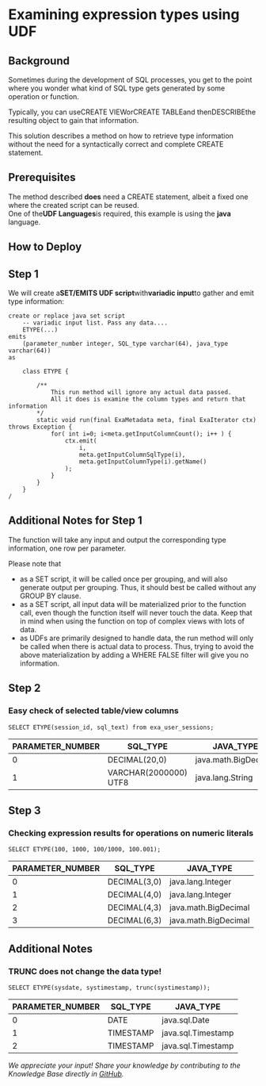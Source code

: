 # Examining expression types using UDF 
## Background

Sometimes during the development of SQL processes, you get to the point where you wonder what kind of SQL type gets generated by some operation or function.

Typically, you can useCREATE VIEWorCREATE TABLEand thenDESCRIBEthe resulting object to gain that information.

This solution describes a method on how to retrieve type information without the need for a syntactically correct and complete CREATE statement.

## Prerequisites

The method described **does** need a CREATE statement, albeit a fixed one where the created script can be reused.  
One of the**UDF Languages**is required, this example is using the **java** language.

## How to Deploy

## Step 1

We will create a**SET/EMITS UDF script**with**variadic input**to gather and emit type information:


```"code-java"
create or replace java set script
	-- variadic input list. Pass any data....
	ETYPE(...)
emits
	(parameter_number integer, SQL_type varchar(64), java_type varchar(64))
as

	class ETYPE {

		/**
			This run method will ignore any actual data passed.
			All it does is examine the column types and return that information
		*/
		static void run(final ExaMetadata meta, final ExaIterator ctx) throws Exception {
			for( int i=0; i<meta.getInputColumnCount(); i++ ) {
				ctx.emit(
					i,
					meta.getInputColumnSqlType(i),
					meta.getInputColumnType(i).getName()
				);
			}
		}
	}
/
```
## Additional Notes for Step 1

The function will take any input and output the corresponding type information, one row per parameter.

Please note that

* as a SET script, it will be called once per grouping, and will also generate output per grouping. Thus, it should best be called without any GROUP BY clause.
* as a SET script, all input data will be materialized prior to the function call, even though the function itself will never touch the data. Keep that in mind when using the function on top of complex views with lots of data.
* as UDFs are primarily designed to handle data, the run method will only be called when there is actual data to process. Thus, trying to avoid the above materialization by adding a WHERE FALSE filter will give you no information.

## Step 2

### Easy check of selected table/view columns


```"code-sql"
SELECT ETYPE(session_id, sql_text) from exa_user_sessions; 
```


| PARAMETER_NUMBER | SQL_TYPE | JAVA_TYPE |
| --- | --- | --- |
| 0 | DECIMAL(20,0) | java.math.BigDecimal |
| 1 | VARCHAR(2000000) UTF8 | java.lang.String |

## Step 3

### Checking expression results for operations on numeric literals


```"code-sql"
SELECT ETYPE(100, 1000, 100/1000, 100.001); 
```


| PARAMETER_NUMBER | SQL_TYPE | JAVA_TYPE |
| --- | --- | --- |
| 0 | DECIMAL(3,0) | java.lang.Integer |
| 1 | DECIMAL(4,0) | java.lang.Integer |
| 2 | DECIMAL(4,3) | java.math.BigDecimal |
| 3 | DECIMAL(6,3) | java.math.BigDecimal |

## Additional Notes

### TRUNC does not change the data type!


```"code-sql"
SELECT ETYPE(sysdate, systimestamp, trunc(systimestamp)); 
```


| PARAMETER_NUMBER | SQL_TYPE | JAVA_TYPE |
| --- | --- | --- |
| 0 | DATE | java.sql.Date |
| 1 | TIMESTAMP | java.sql.Timestamp |
| 2 | TIMESTAMP | java.sql.Timestamp |

*We appreciate your input! Share your knowledge by contributing to the Knowledge Base directly in [GitHub](https://github.com/exasol/public-knowledgebase).* 